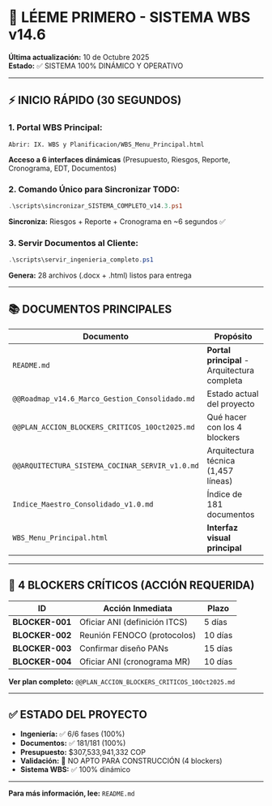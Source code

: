 # 🎯 LÉEME PRIMERO - SISTEMA WBS v14.6

**Última actualización:** 10 de Octubre 2025  
**Estado:** ✅ SISTEMA 100% DINÁMICO Y OPERATIVO

---

## ⚡ **INICIO RÁPIDO (30 SEGUNDOS)**

### **1. Portal WBS Principal:**
```
Abrir: IX. WBS y Planificacion/WBS_Menu_Principal.html
```
**Acceso a 6 interfaces dinámicas** (Presupuesto, Riesgos, Reporte, Cronograma, EDT, Documentos)

### **2. Comando Único para Sincronizar TODO:**
```powershell
.\scripts\sincronizar_SISTEMA_COMPLETO_v14.3.ps1
```
**Sincroniza:** Riesgos + Reporte + Cronograma en ~6 segundos ✅

### **3. Servir Documentos al Cliente:**
```powershell
.\scripts\servir_ingenieria_completo.ps1
```
**Genera:** 28 archivos (.docx + .html) listos para entrega

---

## 📚 **DOCUMENTOS PRINCIPALES**

| Documento | Propósito |
|-----------|-----------|
| `README.md` | **Portal principal** - Arquitectura completa |
| `@@Roadmap_v14.6_Marco_Gestion_Consolidado.md` | Estado actual del proyecto |
| `@@PLAN_ACCION_BLOCKERS_CRITICOS_10Oct2025.md` | Qué hacer con los 4 blockers |
| `@@ARQUITECTURA_SISTEMA_COCINAR_SERVIR_v1.0.md` | Arquitectura técnica (1,457 líneas) |
| `Indice_Maestro_Consolidado_v1.0.md` | Índice de 181 documentos |
| `WBS_Menu_Principal.html` | **Interfaz visual principal** |

---

## 🔴 **4 BLOCKERS CRÍTICOS (ACCIÓN REQUERIDA)**

| ID | Acción Inmediata | Plazo |
|----|------------------|-------|
| **BLOCKER-001** | Oficiar ANI (definición ITCS) | 5 días |
| **BLOCKER-002** | Reunión FENOCO (protocolos) | 10 días |
| **BLOCKER-003** | Confirmar diseño PANs | 15 días |
| **BLOCKER-004** | Oficiar ANI (cronograma MR) | 10 días |

**Ver plan completo:** `@@PLAN_ACCION_BLOCKERS_CRITICOS_10Oct2025.md`

---

## ✅ **ESTADO DEL PROYECTO**

- **Ingeniería:** ✅ 6/6 fases (100%)
- **Documentos:** ✅ 181/181 (100%)
- **Presupuesto:** $307,533,941,332 COP
- **Validación:** 🔴 NO APTO PARA CONSTRUCCIÓN (4 blockers)
- **Sistema WBS:** ✅ 100% dinámico

---

**Para más información, lee:** `README.md`

